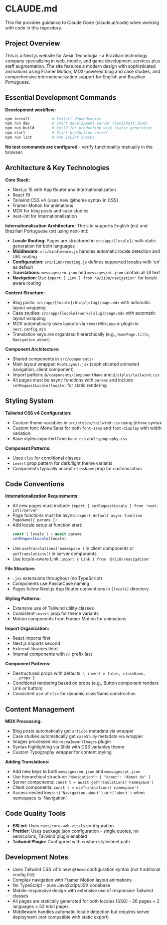 # CLAUDE.md

This file provides guidance to Claude Code (claude.ai/code) when working with code in this repository.

## Project Overview

This is a Next.js website for Aesir Tecnologia - a Brazilian technology company specializing in web, mobile, and game development services plus staff augmentation. The site features a modern design with sophisticated animations using Framer Motion, MDX-powered blog and case studies, and comprehensive internationalization support for English and Brazilian Portuguese.

## Essential Development Commands

**Development workflow:**
```bash
npm install          # Install dependencies
npm run dev          # Start development server (localhost:3000)
npm run build        # Build for production with static generation
npm start            # Start production server
npm run lint         # Run ESLint checks
```

**No test commands are configured** - verify functionality manually in the browser.

## Architecture & Key Technologies

**Core Stack:**
- Next.js 15 with App Router and internationalization
- React 19
- Tailwind CSS v4 (uses new @theme syntax in CSS)
- Framer Motion for animations
- MDX for blog posts and case studies
- next-intl for internationalization

**Internationalization Architecture:**
The site supports English (en) and Brazilian Portuguese (pt) using next-intl:
- **Locale Routing**: Pages are structured in `src/app/[locale]/` with static generation for both languages
- **Middleware**: `src/middleware.js` handles automatic locale detection and URL routing
- **Configuration**: `src/i18n/routing.js` defines supported locales with 'en' as default
- **Translations**: `messages/en.json` and `messages/pt.json` contain all UI text
- **Navigation**: Use `import { Link } from '@/i18n/navigation'` for locale-aware routing

**Content Structure:**
- Blog posts: `src/app/[locale]/blog/[slug]/page.mdx` with automatic layout wrapping
- Case studies: `src/app/[locale]/work/[slug]/page.mdx` with automatic layout wrapping  
- MDX automatically uses layouts via `remarkMDXLayout` plugin in `next.config.mjs`
- Translation keys are organized hierarchically (e.g., `HomePage.title`, `Navigation.about`)

**Component Architecture:**
- Shared components in `src/components/`
- Main layout wrapper: `RootLayout.jsx` (sophisticated animated navigation, client component)
- Import pattern: `@/components/ComponentName` and `@/styles/tailwind.css`
- All pages must be async functions with `params` and include `setRequestLocale(locale)` for static rendering

## Styling System

**Tailwind CSS v4 Configuration:**
- Custom theme variables in `src/styles/tailwind.css` using `@theme` syntax
- Custom font: Mona Sans for both `font-sans` and `font-display` with width variation
- Base styles imported from `base.css` and `typography.css`

**Component Patterns:**
- Uses `clsx` for conditional classes
- `invert` prop pattern for dark/light theme variants
- Components typically accept `className` prop for customization

## Code Conventions

**Internationalization Requirements:**
- All new pages must include: `import { setRequestLocale } from 'next-intl/server'`
- Page functions must be async: `export default async function PageName({ params })`
- Add locale setup at function start: 
  ```javascript
  const { locale } = await params
  setRequestLocale(locale)
  ```
- Use `useTranslations('namespace')` in client components or `getTranslations()` in server components
- Use locale-aware Link: `import { Link } from '@/i18n/navigation'`

**File Structure:**
- `.jsx` extensions throughout (no TypeScript)
- Components use PascalCase naming
- Pages follow Next.js App Router conventions in `[locale]` directory

**Styling Patterns:**
- Extensive use of Tailwind utility classes
- Consistent `invert` prop for theme variants
- Motion components from Framer Motion for animations

**Import Organization:**
- React imports first
- Next.js imports second  
- External libraries third
- Internal components with `@/` prefix last

**Component Patterns:**
- Destructured props with defaults: `{ invert = false, className, ...props }`
- Conditional rendering based on props (e.g., Button component renders Link or button)
- Consistent use of `clsx` for dynamic className construction

## Content Management

**MDX Processing:**
- Blog posts automatically get `article` metadata via wrapper
- Case studies automatically get `caseStudy` metadata via wrapper
- Images processed via `recmaImportImages` plugin
- Syntax highlighting via Shiki with CSS variables theme
- Custom Typography wrapper for content styling

**Adding Translations:**
- Add new keys to both `messages/en.json` and `messages/pt.json`
- Use hierarchical structure: `"Navigation": { "about": "About Us" }`
- Server components: `const t = await getTranslations('namespace')`
- Client components: `const t = useTranslations('namespace')`
- Access nested keys: `t('Navigation.about')` or `t('about')` when namespace is 'Navigation'

## Code Quality Tools

- **ESLint:** Uses `next/core-web-vitals` configuration
- **Prettier:** Uses package.json configuration - single quotes, no semicolons, Tailwind plugin enabled
- **Tailwind Plugin:** Configured with custom stylesheet path

## Development Notes

- Uses Tailwind CSS v4's new `@theme` configuration syntax (not traditional config file)
- Complex navigation with Framer Motion layout animations
- No TypeScript - pure JavaScript/JSX codebase  
- Mobile-responsive design with extensive use of responsive Tailwind classes
- All pages are statically generated for both locales (SSG) - 26 pages × 2 languages = 52 total pages
- Middleware handles automatic locale detection but requires server deployment (not compatible with static export)